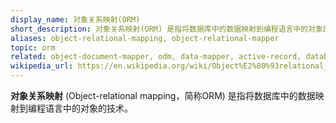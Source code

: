 ```yaml
---
display_name: 对象关系映射(ORM)
short_description: 对象关系映射(ORM) 是指将数据库中的数据映射到编程语言中的对象的技术。
aliases: object-relational-mapping, object-relational-mapper
topic: orm
related: object-document-mapper, odm, data-mapper, active-record, database-abstraction, database-abstraction-layer, data-access-object, object-oriented, oop
wikipedia_url: https://en.wikipedia.org/wiki/Object%E2%80%93relational_mapping
---
```

**对象关系映射** (Object-relational mapping，简称ORM) 是指将数据库中的数据映射到编程语言中的对象的技术。